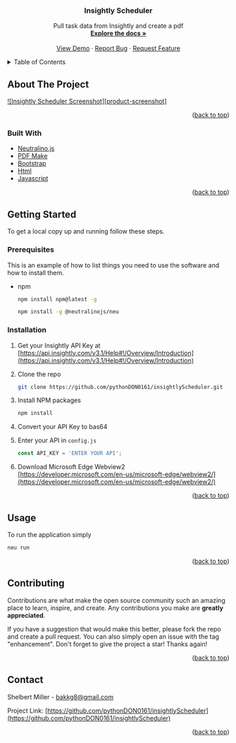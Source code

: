 
<h3 align="center">Insightly Scheduler</h3>

  <p align="center">
    Pull task data from Insightly and create a pdf
    <br />
    <a href="https://github.com/pythonDON0161/insightlyScheduler"><strong>Explore the docs »</strong></a>
    <br />
    <br />
    <a href="https://github.com/pythonDON0161/insightlyScheduler">View Demo</a>
    ·
    <a href="https://github.com/pythonDON0161/insightlyScheduler/issues">Report Bug</a>
    ·
    <a href="https://github.com/pythonDON0161/insightlyScheduler/issues">Request Feature</a>
  </p>
</div>



<!-- TABLE OF CONTENTS -->
<details>
  <summary>Table of Contents</summary>
  <ol>
    <li>
      <a href="#about-the-project">About The Project</a>
      <ul>
        <li><a href="#built-with">Built With</a></li>
      </ul>
    </li>
    <li>
      <a href="#getting-started">Getting Started</a>
      <ul>
        <li><a href="#prerequisites">Prerequisites</a></li>
        <li><a href="#installation">Installation</a></li>
      </ul>
    </li>
    <li><a href="#license">License</a></li>
    <li><a href="#contact">Contact</a></li>\
  </ol>
</details>



<!-- ABOUT THE PROJECT -->
## About The Project

[![Insightly Scheduler Screenshot][product-screenshot]](https://github.com/pythonDON0161/insightlyScheduler/screenshot.png)



<p align="right">(<a href="#top">back to top</a>)</p>



### Built With

* [Neutralino.js](https://neutralino.js.org/)
* [PDF Make](http://pdfmake.org/)
* [Bootstrap](https://getbootstrap.com)
* [Html](https://html.com/)
* [Javascript](https://www.javascript.com/)

<p align="right">(<a href="#top">back to top</a>)</p>



<!-- GETTING STARTED -->
## Getting Started

To get a local copy up and running follow these steps.

### Prerequisites

This is an example of how to list things you need to use the software and how to install them.
* npm
  ```sh
  npm install npm@latest -g
  ```
  ```sh
  npm install -g @neutralinojs/neu
  ```

### Installation

1. Get your Insightly API Key at [https://api.insightly.com/v3.1/Help#!/Overview/Introduction](https://api.insightly.com/v3.1/Help#!/Overview/Introduction)
2. Clone the repo
   ```sh
   git clone https://github.com/pythonDON0161/insightlyScheduler.git
   ```
3. Install NPM packages
   ```sh
   npm install
   ```
4. Convert your API Key to bas64 

5. Enter your API in `config.js`
   ```js
   const API_KEY = 'ENTER YOUR API';
   ```
6. Download Microsoft Edge Webview2 [https://developer.microsoft.com/en-us/microsoft-edge/webview2/](https://developer.microsoft.com/en-us/microsoft-edge/webview2/)


<p align="right">(<a href="#top">back to top</a>)</p>



<!-- USAGE EXAMPLES -->
## Usage
To run the application simply
```sh
neu run
```

<p align="right">(<a href="#top">back to top</a>)</p>


<!-- CONTRIBUTING -->
## Contributing

Contributions are what make the open source community such an amazing place to learn, inspire, and create. Any contributions you make are **greatly appreciated**.

If you have a suggestion that would make this better, please fork the repo and create a pull request. You can also simply open an issue with the tag "enhancement".
Don't forget to give the project a star! Thanks again!


<p align="right">(<a href="#top">back to top</a>)</p>



<!-- LICENSE -->



<!-- CONTACT -->
## Contact

Shelbert Miller - bakkg8@gmail.com

Project Link: [https://github.com/pythonDON0161/insightlyScheduler](https://github.com/pythonDON0161/insightlyScheduler)

<p align="right">(<a href="#top">back to top</a>)</p>
